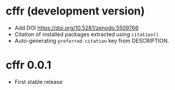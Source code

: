 # cffr (development version)

- Add DOI <https://doi.org/10.5281/zenodo.5509766>
- Citation of installed packages extracted using `citation()`
- Auto-generating `preferred-citation` key from DESCRIPTION.

# cffr 0.0.1

* First stable release
